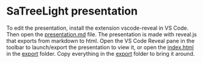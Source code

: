 # SaTreeLight presentation

To edit the presentation, install the extension vscode-reveal in VS Code. Then open the [presentation.md](presentation.md) file. The presentation is made with reveal.js that exports from markdown to html.
Open the VS Code Reveal pane in the toolbar to launch/export the presentation to view it, or open the [index.html](export/index.html) in the [export](export) folder. Copy everything in the [export](export) folder to bring it around.

